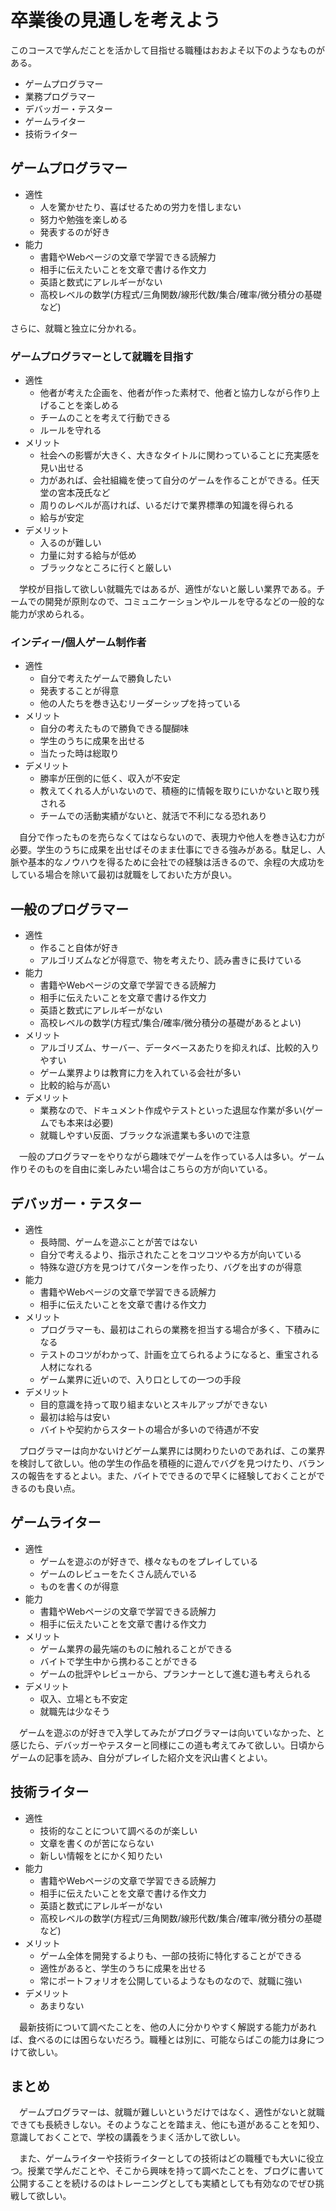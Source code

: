 # 卒業後の見通しを考えよう
このコースで学んだことを活かして目指せる職種はおおよそ以下のようなものがある。

- ゲームプログラマー
- 業務プログラマー
- デバッガー・テスター
- ゲームライター
- 技術ライター

## ゲームプログラマー
- 適性
  - 人を驚かせたり、喜ばせるための労力を惜しまない
  - 努力や勉強を楽しめる
  - 発表するのが好き
- 能力
  - 書籍やWebページの文章で学習できる読解力
  - 相手に伝えたいことを文章で書ける作文力
  - 英語と数式にアレルギーがない
  - 高校レベルの数学(方程式/三角関数/線形代数/集合/確率/微分積分の基礎など)

さらに、就職と独立に分かれる。

### ゲームプログラマーとして就職を目指す
- 適性
  - 他者が考えた企画を、他者が作った素材で、他者と協力しながら作り上げることを楽しめる
  - チームのことを考えて行動できる
  - ルールを守れる
- メリット
  - 社会への影響が大きく、大きなタイトルに関わっていることに充実感を見い出せる
  - 力があれば、会社組織を使って自分のゲームを作ることができる。任天堂の宮本茂氏など
  - 周りのレベルが高ければ、いるだけで業界標準の知識を得られる
  - 給与が安定
- デメリット
  - 入るのが難しい
  - 力量に対する給与が低め
  - ブラックなところに行くと厳しい

　学校が目指して欲しい就職先ではあるが、適性がないと厳しい業界である。チームでの開発が原則なので、コミュニケーションやルールを守るなどの一般的な能力が求められる。

### インディー/個人ゲーム制作者
- 適性
  - 自分で考えたゲームで勝負したい
  - 発表することが得意
  - 他の人たちを巻き込むリーダーシップを持っている
- メリット
  - 自分の考えたもので勝負できる醍醐味
  - 学生のうちに成果を出せる
  - 当たった時は総取り
- デメリット
  - 勝率が圧倒的に低く、収入が不安定
  - 教えてくれる人がいないので、積極的に情報を取りにいかないと取り残される
  - チームでの活動実績がないと、就活で不利になる恐れあり

　自分で作ったものを売らなくてはならないので、表現力や他人を巻き込む力が必要。学生のうちに成果を出せばそのまま仕事にできる強みがある。駄足し、人脈や基本的なノウハウを得るために会社での経験は活きるので、余程の大成功をしている場合を除いて最初は就職をしておいた方が良い。

## 一般のプログラマー
- 適性
  - 作ること自体が好き
  - アルゴリズムなどが得意で、物を考えたり、読み書きに長けている
- 能力
  - 書籍やWebページの文章で学習できる読解力
  - 相手に伝えたいことを文章で書ける作文力
  - 英語と数式にアレルギーがない
  - 高校レベルの数学(方程式/集合/確率/微分積分の基礎があるとよい)
- メリット
  - アルゴリズム、サーバー、データベースあたりを抑えれば、比較的入りやすい
  - ゲーム業界よりは教育に力を入れている会社が多い
  - 比較的給与が高い
- デメリット
  - 業務なので、ドキュメント作成やテストといった退屈な作業が多い(ゲームでも本来は必要)
  - 就職しやすい反面、ブラックな派遣業も多いので注意

　一般のプログラマーをやりながら趣味でゲームを作っている人は多い。ゲーム作りそのものを自由に楽しみたい場合はこちらの方が向いている。

## デバッガー・テスター
- 適性
  - 長時間、ゲームを遊ぶことが苦ではない
  - 自分で考えるより、指示されたことをコツコツやる方が向いている
  - 特殊な遊び方を見つけてパターンを作ったり、バグを出すのが得意
- 能力
  - 書籍やWebページの文章で学習できる読解力
  - 相手に伝えたいことを文章で書ける作文力
- メリット
  - プログラマーも、最初はこれらの業務を担当する場合が多く、下積みになる
  - テストのコツがわかって、計画を立てられるようになると、重宝される人材になれる
  - ゲーム業界に近いので、入り口としての一つの手段
- デメリット
  - 目的意識を持って取り組まないとスキルアップができない
  - 最初は給与は安い
  - バイトや契約からスタートの場合が多いので待遇が不安

　プログラマーは向かないけどゲーム業界には関わりたいのであれば、この業界を検討して欲しい。他の学生の作品を積極的に遊んでバグを見つけたり、バランスの報告をするとよい。また、バイトでできるので早くに経験しておくことができるのも良い点。

## ゲームライター
- 適性
  - ゲームを遊ぶのが好きで、様々なものをプレイしている
  - ゲームのレビューをたくさん読んでいる
  - ものを書くのが得意
- 能力
  - 書籍やWebページの文章で学習できる読解力
  - 相手に伝えたいことを文章で書ける作文力
- メリット
  - ゲーム業界の最先端のものに触れることができる
  - バイトで学生中から携わることができる
  - ゲームの批評やレビューから、プランナーとして進む道も考えられる
- デメリット
  - 収入、立場とも不安定
  - 就職先は少なそう

　ゲームを遊ぶのが好きで入学してみたがプログラマーは向いていなかった、と感じたら、デバッガーやテスターと同様にこの道も考えてみて欲しい。日頃からゲームの記事を読み、自分がプレイした紹介文を沢山書くとよい。

## 技術ライター
- 適性
  - 技術的なことについて調べるのが楽しい
  - 文章を書くのが苦にならない
  - 新しい情報をとにかく知りたい
- 能力
  - 書籍やWebページの文章で学習できる読解力
  - 相手に伝えたいことを文章で書ける作文力
  - 英語と数式にアレルギーがない
  - 高校レベルの数学(方程式/三角関数/線形代数/集合/確率/微分積分の基礎など)
- メリット
  - ゲーム全体を開発するよりも、一部の技術に特化することができる
  - 適性があると、学生のうちに成果を出せる
  - 常にポートフォリオを公開しているようなものなので、就職に強い
- デメリット
  - あまりない

　最新技術について調べたことを、他の人に分かりやすく解説する能力があれば、食べるのには困らないだろう。職種とは別に、可能ならばこの能力は身につけて欲しい。

## まとめ
　ゲームプログラマーは、就職が難しいというだけではなく、適性がないと就職できても長続きしない。そのようなことを踏まえ、他にも道があることを知り、意識しておくことで、学校の講義をうまく活かして欲しい。

　また、ゲームライターや技術ライターとしての技術はどの職種でも大いに役立つ。授業で学んだことや、そこから興味を持って調べたことを、ブログに書いて公開することを続けるのはトレーニングとしても実績としても有効なのでぜひ挑戦して欲しい。

